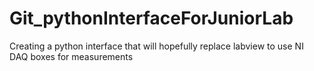 # Git_pythonInterfaceForJuniorLab
 Creating a python interface that will hopefully replace labview to use NI DAQ boxes for measurements
